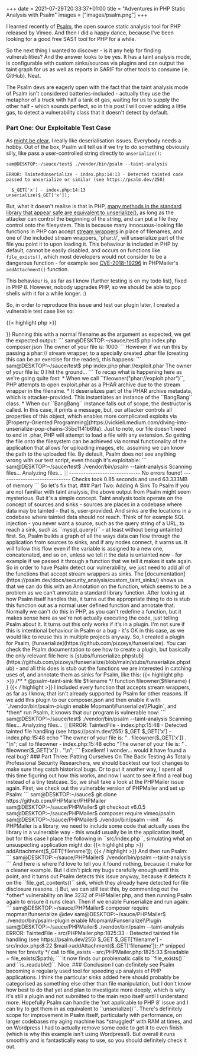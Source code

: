 +++ 
date = 2021-07-29T20:33:37+01:00
title = "Adventures in PHP Static Analysis with Psalm"
images = ["images/psalm.png"]
+++

I learned recently of [Psalm](https://psalm.dev/), the open source static
analysis tool for PHP released by Vimeo. And then I did a happy dance, because I've
been looking for a good free SAST tool for PHP for a while.

So the next thing I wanted to discover - is it any help for finding vulnerabilities? And
the answer looks to be yes. It has a taint analysis mode, is configurable
with custom sinks/sources via plugins and can output the taint graph
for us as well as reports in SARIF for other tools to consume (ie. GitHub). Neat.

The Psalm devs are eagerly open with the fact that the taint analysis mode of
Psalm isn't considered batteries-included - actually they use the metaphor of
a truck with half a tank of gas, waiting for us to supply the other
half - which sounds perfect, so in this post I will cover adding a little gas, to
detect a vulnerability class that it doesn't detect by default.

### Part One: Our Exploitable Test Case

As [might be clear](https://pizzey.me/posts/exploiting-an-unexploitable-squirrelmail-bug/),
I really like deserialisation issues. Everybody needs a hobby. Out of the box, Psalm will tell us if we try to do something obviously silly, like
pass a user-controlled string directly to ``unserialize()``:

```
sam@DESKTOP:~/sauce/test$ ./vendor/bin/psalm --taint-analysis

ERROR: TaintedUnserialize - index.php:14:13 - Detected tainted code passed to unserialize or similar (see https://psalm.dev/250)

  $_GET['x'] - index.php:14:13
unserialize($_GET['x']);
```

But, what it doesn't realise is that in
PHP, [many methods in the standard library that appear safe are equivalent to
unserialize()](https://i.blackhat.com/us-18/Thu-August-9/us-18-Thomas-Its-A-PHP-Unserialization-Vulnerability-Jim-But-Not-As-We-Know-It.pdf), 
as long as the attacker can control the beginning of the string,
and can put a file they control onto the filesystem. This is
because many innocuous-looking file functions in PHP can accept
[stream wrappers](https://www.php.net/manual/en/wrappers.php) in place of filenames,
and one of the included stream wrappers, 'phar://', will unserialize part of the
file you point it to upon loading it. This behaviour is included in PHP by default,
cannot be easily disabled, and occurs on functions like ``file_exists()``, which most
developers would not consider to be a dangerous function - for example see [CVE-2018-19296](https://github.com/advisories/GHSA-7w4p-72j7-v7c2)
in PHPMailer's ``addAttachment()`` function.

This behaviour is, as far as I know (further testing is on my todo list), fixed in PHP 8.
However, nobody upgrades PHP, so we should be able to pop shells with it for a while longer. :)

So, in order to reproduce this issue and test our plugin later, I created a
vulnerable test case like so:

{{< highlight php >}}
<?php
// Psalm doesn't treat $argv as a taint source by default so we sneak it into
// the $_GET superglobal here just for testing purposes.
$_GET['x'] = $argv[1];

// This is our 'POP chain' of sorts. This should under normal conditions never
// be executed, only if we managed to exploit the rest of the script.
class BangBang {
  function __destruct() { die("I hit the ground...\n"); }
}

// Now we perform a normal file operation with a phar:// stream on exploit.phar
// which results in a deserialize of the above: `php test.php "phar://exploit.phar"`
echo "The owner of your file is: " . fileowner($_GET['x']) . "\n";
{{< / highlight >}}

Running this with a normal filename as the argument as expected, we get the
expected output:

```
sam@DESKTOP:~/sauce/test$ php index.php composer.json
The owner of your file is: 1000
```

However if we run this by passing a phar:// stream wrapper, to a specially
created .phar file (creating this can be an exercise for the reader), this 
happens:

```
sam@DESKTOP:~/sauce/test$ php index.php phar://exploit.phar
The owner of your file is: 0
I hit the ground...
```

To recap what is happening here as we're going quite fast:
* When we call ``fileowner("phar://exploit.phar")``, PHP attempts to open exploit.phar as a
  PHAR archive due to the stream wrapper in the filename.
* It deserializes part of the PHAR archive metadata, which is attacker-provided. This
  instantiates an instance of the ``BangBang`` class.
* When our ``BangBang`` instance falls out of scope, the destructor is called. In this case,
  it prints a message, but, our attacker controls all properties of this object, which
  enables more complicated exploits via
  [Property-Oriented Programming](https://vickieli.medium.com/diving-into-unserialize-pop-chains-35bc1141b69a).

Just to note, our file doesn't need to end in .phar, PHP will attempt to load a file with any extension. So
getting the file onto the filesystem can be achieved via normal functionality of the application
that allows for uploading images, etc. assuming we can know the path to the uploaded file.

By default, Psalm does not see anything wrong with our test script, even though it's exploitable:

```
sam@DESKTOP:~/sauce/test$ ./vendor/bin/psalm --taint-analysis
Scanning files...
Analyzing files...

░
------------------------------
No errors found!
------------------------------

Checks took 0.85 seconds and used 63.333MB of memory
```

So let's fix that.

### Part Two: Adding A Sink To Psalm

If you are not familiar with taint analysis, the above output from Psalm might
seem mysterious. But it's a simple concept. Taint analysis tools
operate on the concept of sources and sinks - sources are places in a codebase
where data may be tainted - that is, user-provided. And sinks are the locations
in a codebase where tainted data should not reach. Think of for example SQL
injection - you never want a source, such as the query string of a URL, to
reach a sink, such as ``mysql_query()`` - at least without being untainted first.

So, Psalm builds a graph of all the ways data can flow through the
application from sources to sinks, and if any nodes connect, it warns us. It will
follow this flow even if the variable is assigned to a new one, concatenated,
and so on, unless we tell it the data is untainted now - for example if we passed it
through a function that we tell it makes it safe again.

So in order to have Psalm detect our vulnerability, we just need to add all of the
functions that accept stream wrappers as sinks. The
[documentation](https://psalm.dev/docs/security_analysis/custom_taint_sinks/) shows
us that we can do this with an Annotation on the function, which seems to be
a problem as we can't annotate a standard library function. After looking at how
Psalm itself handles this, it turns out the appropriate thing to do is stub this
function out as a normal user defined function and annotate that. Normally we
can't do this in PHP, as you can't redefine a function, but it makes
sense here as we're not actually executing the code, just telling Psalm about it.

It turns out this only works if it's in a plugin. I'm not sure if this is intentional
behaviour in Psalm or a bug - it's OK in this case, as we would like to reuse this
in multiple projects anyway. So, I created a plugin for Psalm,
[funserialize](https://github.com/pizzeys/funserialize). You can check the Psalm
documentation to see how to create a plugin, but basically the only relevant file
here is [stubs/funserialize.phpstub](https://github.com/pizzeys/funserialize/blob/main/stubs/funserialize.phpstub) - 
and all this does is stub out the functions we are interested in catching uses of, and annotate them as sinks for Psalm, like this:

{{< highlight php >}}
/**
 * @psalm-taint-sink file $filename
 */
function fileowner($filename) { }
{{< / highlight >}}

I included every function that accepts stream wrappers, as far as I know, that
isn't already supported by Psalm for other reasons. If we add this plugin to
our composer.json and then enable it with
`./vendor/bin/psalm-plugin enable Mopman\\Funserialize\\Plugin`, and *then*
run Psalm, it knows that our program is vulnerable now:

```
sam@DESKTOP:~/sauce/test$ ./vendor/bin/psalm --taint-analysis
Scanning files...
Analyzing files...

░

ERROR: TaintedFile - index.php:15:48 - Detected tainted file handling (see https://psalm.dev/255)
  $_GET
    <no known location>

  $_GET['x'] - index.php:15:48
echo "The owner of your file is: " . fileowner($_GET['x']) . "\n";

  call to fileowner - index.php:15:48
echo "The owner of your file is: " . fileowner($_GET['x']) . "\n";
```

Excellent! I wonder... would it have found a real bug?

### Part Three: Patting Ourselves On The Back Testing

As Totally Professional Security Researchers, we should backtest our tool changes to make
sure they catch historical bugs. Or to put it another way, I spent all this time figuring out
how this works, and now I want to see it find a real bug instead of a tiny testcase.

So, we shall take a look at the PHPMailer issue again. First, we check out the vulnerable
version of PHPMailer and set up Psalm:

```
sam@DESKTOP:~/sauce$ git clone https://github.com/PHPMailer/PHPMailer
sam@DESKTOP:~/sauce/PHPMailer$ git checkout v6.0.5
sam@DESKTOP:~/sauce/PHPMailer$ composer require vimeo/psalm
sam@DESKTOP:~/sauce/PHPMailer$ ./vendor/bin/psalm --init
```

As PHPMailer is a library, we need to include some code that actually uses the
library in a vulnerable way - this would usually be in the application itself,
but for this case I place the following in ``src/index.php``, simulating what
an unsuspecting application might do:

{{< highlight php >}}
<?php

require_once "PHPMailer.php";

use PHPMailer\PHPMailer\PHPMailer;

$mail = new PHPMailer();
$mail->addAttachment($_GET['filename']);
{{< / highlight >}}

And then run Psalm:

```
sam@DESKTOP:~/sauce/PHPMailer$ ./vendor/bin/psalm --taint-analysis
```

And here is where I'd love to tell you it found nothing, because it make for a cleaner
example. But I didn't pick my bugs carefully enough until this point, and it turns out
Psalm detects this issue anyway, because it detects it on the ``file_get_contents()`` sink,
which they already have detected for file disclosure reasons. :)

But, we can still test this, by commenting out the *other* vulnerability on line 3232 of
PHPMailer.php, and then running Psalm again to ensure it runs clean.

Then if we enable Funserialize and run again:

```
sam@DESKTOP:~/sauce/PHPMailer$ composer require mopman/funserialize @dev
sam@DESKTOP:~/sauce/PHPMailer$ ./vendor/bin/psalm-plugin enable Mopman\\Funserialize\\Plugin
sam@DESKTOP:~/sauce/PHPMailer$ ./vendor/bin/psalm --taint-analysis

ERROR: TaintedFile - src/PHPMailer.php:1825:33 - Detected tainted file handling (see https://psalm.dev/255)
  $_GET
    <no known location>

  $_GET['filename'] - src/index.php:8:22
$mail->addAttachment($_GET['filename']);

  /* snipped here for brevity */

  call to file_exists - src/PHPMailer.php:1825:33
        $readable = file_exists($path);
```

It now finds our problematic calls to ``file_exists()`` and ``is_readable()``. Nice.

### Conclusion

I can definitely see Psalm becoming a regularly used tool for speeding up analysis of PHP applications.

I think the particular sinks added here should probably be categorised as something else other than file manipulation,
but I don't know how best to do that yet and plan to investigate more deeply, which is why it's still a plugin
and not submitted to the main repo itself until I understand more. Hopefully Psalm can handle the
'not applicable to PHP 8' issue and I can try to get them in as equivalent to ``unserialize()``.

There's definitely scope for improvement in Psalm itself, particularly with performance, on larger
codebases my aging machine has *struggled* with RAM at times, and on Wordpress I had to actually remove some code
to get it to even finish (which is why this example isn't using Wordpress!). But overall it runs smoothly and
is fantastically easy to use, so you should definitely check it out.
